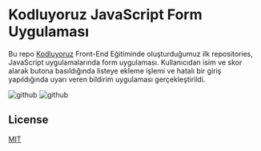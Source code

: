 # Kodluyoruz JavaScript Form Uygulaması

Bu repo [Kodluyoruz](https://www.kodluyoruz.org) Front-End Eğitiminde oluşturduğumuz ilk repositories, JavaScript uygulamalarında form uygulaması. Kullanıcıdan isim ve skor alarak butona basıldığında listeye ekleme işlemi ve hatalı bir giriş yapıldığında uyarı veren bildirim uygulaması gerçekleştirildi.

![github](images/Ana_Sayfa.png)
![github](images/Hatali_Giris.png)


## License
[MIT](https://choosealicense.com/licenses/mit/)